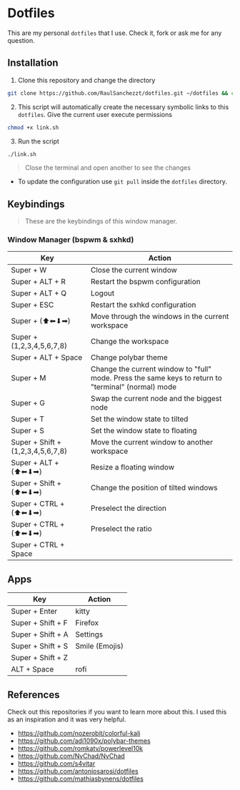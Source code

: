 # Dotfiles

This are my personal `dotfiles` that I use. Check it, fork or ask me for any question. 

## Installation
1. Clone this repository and change the directory

```bash
git clone https://github.com/RaulSanchezzt/dotfiles.git ~/dotfiles && cd ~/dotfiles
```

2. This script will automatically create the necessary symbolic links to this `dotfiles`. Give the current user execute permissions

```bash
chmod +x link.sh
```

3. Run the script

```bash
./link.sh
```

> Close the terminal and open another to see the changes

- To update the configuration use `git pull` inside the `dotfiles` directory.

## Keybindings
> These are the  keybindings of this window manager.

### Window Manager (bspwm & sxhkd)
| Key                               | Action                                                                                              |
|-----------------------------------|-----------------------------------------------------------------------------------------------------|
| Super + W                         | Close the current window                                                                            |
| Super + ALT + R                   | Restart the bspwm configuration                                                                     |
| Super + ALT + Q                   | Logout                                                                                              |
| Super + ESC                       | Restart the sxhkd configuration                                                                     |
| Super + (⬆⬅⬇➡)                    | Move through the windows in the current workspace                                                   |
| Super + (1,2,3,4,5,6,7,8)         | Change the workspace                                                                                |
| Super + ALT + Space               | Change polybar theme                                                                                |
| Super + M                         | Change the current window to "full" mode. Press the same keys to return to "terminal" (normal) mode |
| Super + G                         | Swap the current node and the biggest node                                                          |
| Super + T                         | Set the window state to tilted                                                                      |
| Super + S                         | Set the window state to floating                                                                    |
| Super + Shift + (1,2,3,4,5,6,7,8) | Move the current window to another workspace                                                        |
| Super + ALT + (⬆⬅⬇➡)              | Resize a floating window                                                                            |
| Super + Shift + (⬆⬅⬇➡)            | Change the position of tilted windows                                                               |
| Super + CTRL + (⬆⬅⬇➡)             | Preselect the direction                                                                             |
| Super + CTRL + (⬆⬅⬇➡)             | Preselect the ratio                                                                                 |
| Super + CTRL + Space              |                                                                                                     |

## Apps
| **Key**           | **Action**     |
|-------------------|----------------|
| Super + Enter     | kitty          |
| Super + Shift + F | Firefox        |
| Super + Shift + A | Settings       |
| Super + Shift + S | Smile (Emojis) |
| Super + Shift + Z |                |
| ALT + Space       | rofi           |

## References
Check out this repositories if you want to learn more about this. I used this as an inspiration and it was very helpful.

- https://github.com/nozerobit/colorful-kali
- https://github.com/adi1090x/polybar-themes
- https://github.com/romkatv/powerlevel10k
- https://github.com/NvChad/NvChad
- https://github.com/s4vitar
- https://github.com/antoniosarosi/dotfiles
- https://github.com/mathiasbynens/dotfiles
